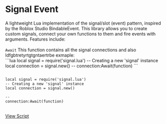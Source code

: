 <html>
<body>
<h1>Signal Event</h1>
<h>
    A lightweight Lua implementation of the signal/slot (event) pattern, inspired by the Roblox Studio BindableEvent. This library allows you to create custom signals, connect your own functions to them and fire events with arguments. Features include: <br><br>
    <code>Await</code> This function contains all the signal connections and also ldfgbtretyrtgtgntaertrbe exmaple: <br>
    ```lua
        local signal = require('signal.lua')
        -- Creating a new 'signal' instance
        local connection = signal.new()
        -- 
        connection:Await(function)
    ```
</h>

<pre><code class="language-lua">
local signal = require('signal.lua')
-- Creating a new 'signal' instance
local connection = signal.new()

--
connection:Await(function)
</pre></code>

<br>
<a href="signal.lua">View Script</a>
</body>
</html>